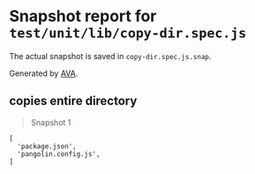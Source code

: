 # Snapshot report for `test/unit/lib/copy-dir.spec.js`

The actual snapshot is saved in `copy-dir.spec.js.snap`.

Generated by [AVA](https://avajs.dev).

## copies entire directory

> Snapshot 1

    [
      'package.json',
      'pangolin.config.js',
    ]
